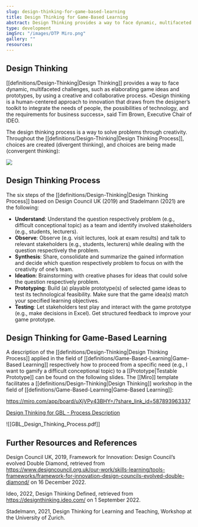 ```yaml
---
slug: design-thinking-for-game-based-learning
title: Design Thinking for Game-Based Learning
abstract: Design Thinking provides a way to face dynamic, multifaceted challenges, by using a creative and collaborative process. In this use case, the Design Thinking Process is being applied to elaborating game ideas and prototypes.
type: development
imgSrc: "/images/DTP Miro.png"
gallery: ""
resources:
---
```


## Design Thinking

[[definitions/Design-Thinking|Design Thinking]] provides a way to face dynamic, multifaceted challenges, such as elaborating game ideas and prototypes, by using a creative and collaborative process. «Design thinking is a human-centered approach to innovation that draws from the designer’s toolkit to integrate the needs of people, the possibilities of technology, and the requirements for business success», said Tim Brown, Executive Chair of IDEO.

The design thinking process is a way to solve problems through creativity. Throughout the [[definitions/Design-Thinking|Design Thinking Process]], choices are created (divergent thinking), and choices are being made (convergent thinking):

![](https://sos-ch-dk-2.exo.io/gbl-uzh/UC_DTP_DTPataGlance_WithSource_bg.png)

## Design Thinking Process

The six steps of the [[definitions/Design-Thinking|Design Thinking Process]] based on Design Council UK (2019) and Stadelmann (2021) are the following:

- **Understand**: Understand the question respectively problem (e.g., difficult conceptional topic) as a team and identify involved stakeholders (e.g., students, lecturers).
- **Observe**: Observe (e.g. visit lectures, look at exam results) and talk to relevant stakeholders (e.g., students, lecturers) while dealing with the question respectively the problem.
- **Synthesis**: Share, consolidate and summarize the gained information and decide which question respectively problem to focus on with the creativity of one’s team.
- **Ideation**: Brainstorming with creative phases for ideas that could solve the question respectively problem.
- **Prototyping**: Build (a) playable prototype(s) of selected game ideas to test its technological feasibility. Make sure that the game idea(s) match your specified learning objectives.
- **Testing**: Let stakeholders test play and interact with the game prototype (e.g., make decisions in Excel). Get structured feedback to improve your game prototype.

## Design Thinking for Game-Based Learning

A description of the [[definitions/Design-Thinking|Design Thinking Process]] applied in the field of [[definitions/Game-Based-Learning|Game-Based Learning]] respectively how to proceed from a specific need (e.g., I want to gamify a difficult conceptional topic) to a [[Prototype|Testable Prototype]] can be found on the following slides. The [[Miro]] template facilitates a [[definitions/Design-Thinking|Design Thinking]] workshop in the field of [[definitions/Game-Based-Learning|Game-Based Learning]]:

https://miro.com/app/board/uXjVPy43BHY=/?share_link_id=587893963337

[Design Thinking for GBL - Process Description](https://sos-ch-dk-2.exo.io/gbl-uzh/GBL_Design_Thinking_Process.pdf)

![[GBL_Design_Thinking_Process.pdf]]

## Further Resources and References

Design Council UK, 2019, Framework for Innovation: Design Council’s evolved Double Diamond, retrieved from https://www.designcouncil.org.uk/our-work/skills-learning/tools-frameworks/framework-for-innovation-design-councils-evolved-double-diamond/ on 16 December 2022.

Ideo, 2022, Design Thinking Defined, retrieved from https://designthinking.ideo.com/ on 1 September 2022.

Stadelmann, 2021, Design Thinking for Learning and Teaching, Workshop at the University of Zurich.
